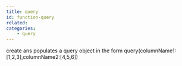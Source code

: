 ```yaml
---
title: query
id: function-query
related:
categories:
    - query
---
```


create ans populates a query object in the form query(columnName1:[1,2,3],columnName2:[4,5,6])